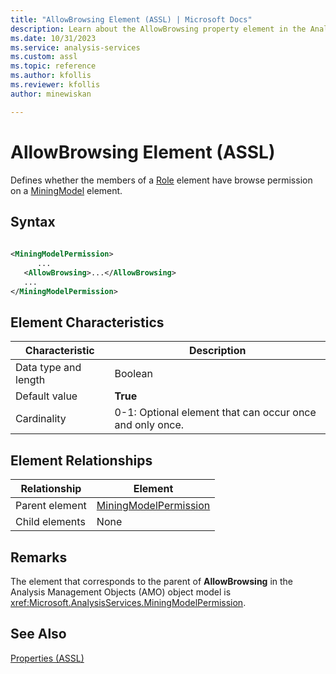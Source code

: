 ```yaml
---
title: "AllowBrowsing Element (ASSL) | Microsoft Docs"
description: Learn about the AllowBrowsing property element in the Analysis Services Scripting Language (ASSL) schema.
ms.date: 10/31/2023
ms.service: analysis-services
ms.custom: assl
ms.topic: reference
ms.author: kfollis
ms.reviewer: kfollis
author: minewiskan

---
```

# AllowBrowsing Element (ASSL)

  Defines whether the members of a [Role](../objects/role-element-assl.md) element have browse permission on a [MiningModel](../objects/miningmodel-element-assl.md) element.  
  
## Syntax  
  
```xml  
  
<MiningModelPermission>  
      ...  
   <AllowBrowsing>...</AllowBrowsing>  
   ...  
</MiningModelPermission>  
```  
  
## Element Characteristics  
  
|Characteristic|Description|  
|--------------------|-----------------|  
|Data type and length|Boolean|  
|Default value|**True**|  
|Cardinality|0-1: Optional element that can occur once and only once.|  
  
## Element Relationships  
  
|Relationship|Element|  
|------------------|-------------|  
|Parent element|[MiningModelPermission](../objects/miningmodelpermission-element-assl.md)|  
|Child elements|None|  
  
## Remarks  
 The element that corresponds to the parent of **AllowBrowsing** in the Analysis Management Objects (AMO) object model is <xref:Microsoft.AnalysisServices.MiningModelPermission>.  
  
## See Also  
 [Properties &#40;ASSL&#41;](properties-assl.md)  
  
  
